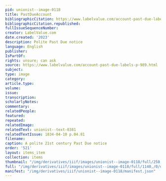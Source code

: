 ```yaml
---
pid: unionist--image-0118
title: PastDueAccount
bibliographicCitation: https://www.labelvalue.com/account-past-due-labels-p-989.html
bibliographicCitation.republished: 
fullIssueSequenceNumber: 
creator: LabelValue.com
date.created: '2023'
description: Polite Past Due notice
language: English
publisher: 
IsPartOf: 
rights: unsure; can ask
source: https://www.labelvalue.com/account-past-due-labels-p-989.html
subject: 
type: image
category: 
article.type: 
volume: 
issue: 
transcription: 
scholarlyNotes: 
commentary: 
relatedPeople: 
featured: 
repeated: 
relatedImage: 
relatedText: unionist--text-0381
relatedTextIssue: 1834-04-10 p.04.81
filename: 
caption: A polite 21st century Past Due notice
order: '521'
layout: items_item
collection: items
thumbnail: "/img/derivatives/iiif/images/unionist--image-0118/full/250,/0/default.jpg"
full: "/img/derivatives/iiif/images/unionist--image-0118/full/1140,/0/default.jpg"
manifest: "/img/derivatives/iiif/unionist--image-0118/manifest.json"
---
```

